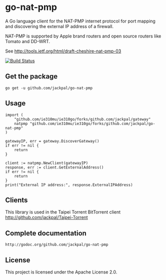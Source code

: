 go-nat-pmp
==========

A Go language client for the NAT-PMP internet protocol for port mapping and discovering the external
IP address of a firewall.

NAT-PMP is supported by Apple brand routers and open source routers like Tomato and DD-WRT.

See http://tools.ietf.org/html/draft-cheshire-nat-pmp-03


[![Build Status](https://travis-ci.org/jackpal/go-nat-pmp.svg)](https://travis-ci.org/jackpal/go-nat-pmp)

Get the package
---------------

    go get -u github.com/jackpal/go-nat-pmp

Usage
-----

    import (
        "github.com/ie310mu/ie310go/forks/github.com/jackpal/gateway"
        natpmp "github.com/ie310mu/ie310go/forks/github.com/jackpal/go-nat-pmp"
    )

    gatewayIP, err = gateway.DiscoverGateway()
    if err != nil {
        return
    }

    client := natpmp.NewClient(gatewayIP)
    response, err := client.GetExternalAddress()
    if err != nil {
        return
    }
    print("External IP address:", response.ExternalIPAddress)

Clients
-------

This library is used in the Taipei Torrent BitTorrent client http://github.com/jackpal/Taipei-Torrent

Complete documentation
----------------------

    http://godoc.org/github.com/jackpal/go-nat-pmp

License
-------

This project is licensed under the Apache License 2.0.
